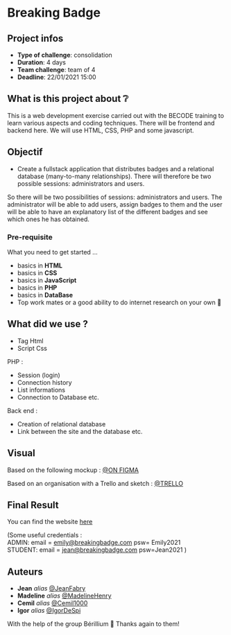 # Breaking Badge

## Project infos 

- **Type of challenge**: consolidation
- **Duration**: 4 days
- **Team challenge**: team of 4
- **Deadline**: 22/01/2021 15:00

## What is this project about :grey_question:

This is a web development exercise carried out with the BECODE training to learn various aspects and coding techniques. There will be frontend and backend here. We will use HTML, CSS, PHP and some javascript.

## Objectif

- Create a fullstack application that distributes badges and a relational database (many-to-many relationships). There will therefore be two possible sessions: administrators and users. 

So there will be two possibilities of sessions: administrators and users. The administrator will be able to add users, assign badges to them and the user will be able to have an explanatory list of the different badges and see which ones he has obtained.

### Pre-requisite 

What you need to get started ...

- basics in **HTML**
- basics in **CSS**
- basics in **JavaScript**
- basics in **PHP**
- basics in **DataBase**
- Top work mates or a good ability to do internet research on your own :muscle: 

## What did we use ?

- Tag Html
- Script Css

PHP :
- Session (login)
- Connection history
- List informations
- Connection to Database 
etc.

Back end : 
- Creation of relational database
- Link between the site and the database
etc.

## Visual
Based on the following mockup : 
[@ON FIGMA](https://www.figma.com/file/vewCA8ZXhsgpwG8RYvmDGK/Untitled?node-id=1%3A2)

Based on an organisation with a Trello and sketch : 
[@TRELLO](https://trello.com/b/m4MUdxza/breaking-badge)
 
## Final Result
You can find the website [here](http://breakingbadge.infinityfreeapp.com/)

(Some useful credentials : <br />
ADMIN: email = emily@breakingbadge.com psw= Emily2021 <br />
STUDENT: email = jean@breakingbadge.com psw=Jean2021 )<br />

## Auteurs
* **Jean** _alias_ [@JeanFabry](https://github.com/JeanFabry)
* **Madeline** _alias_ [@MadelineHenry](https://github.com/MadelineHenry)
* **Cemil** _alias_ [@Cemil1000](https://github.com/Cemil1000)
* **Igor** _alias_ [@IgorDeSpi](https://github.com/IgorDeSpi)

With the help of the group Bérillium :gift_heart:
Thanks again to them!
